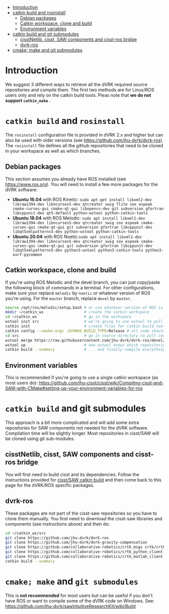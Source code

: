 <!--ts-->
   * [Introduction](#introduction)
   * [catkin build and rosinstall](#catkin-build-and-rosinstall)
      * [Debian packages](#debian-packages)
      * [Catkin workspace, clone and build](#catkin-workspace-clone-and-build)
      * [Environment variables](#environment-variables)
   * [catkin build and git submodules](#catkin-build-and-git-submodules)
      * [cisstNetlib, cisst, SAW components and cisst-ros bridge](#cisstnetlib-cisst-saw-components-and-cisst-ros-bridge)
      * [dvrk-ros](#dvrk-ros)
   * [cmake; make and git submodules](#cmake-make-and-git-submodules)

<!-- Added by: anton, at:  -->

<!--te-->

# Introduction

We suggest 3 different ways to retrieve all the dVRK required source repositories and compile them.  The first two methods are for Linux/ROS users only and rely on the catkin build tools.   Pleas note that **we do not support `catkin_make`** .

# `catkin build` and `rosinstall`

The `rosinstall` configuration file is provided in dVRK 2.x and higher but can also be used with older versions (see https://github.com/jhu-dvrk/dvrk-ros).  The `rosinstall` file defines all the github repositories that need to be cloned in your workspace as well as which branches.
 
## Debian packages

This section assumes you already have ROS installed (see https://www.ros.org).  You will need to install a few more packages for the dVRK software:
* **Ubuntu 16.04** with ROS Kinetic: `sudo apt-get install libxml2-dev libraw1394-dev libncurses5-dev qtcreator swig flite sox espeak cmake-curses-gui cmake-qt-gui libopencv-dev git subversion gfortran libcppunit-dev qt5-default python-wstool python-catkin-tools`
* **Ubuntu 18.04** with ROS Melodic: `sudo apt install libxml2-dev libraw1394-dev libncurses5-dev qtcreator swig sox espeak cmake-curses-gui cmake-qt-gui git subversion gfortran libcppunit-dev libqt5xmlpatterns5-dev python-wstool python-catkin-tools`
* **Ubuntu 20.04** with ROS Noetic:`sudo apt install libxml2-dev libraw1394-dev libncurses5-dev qtcreator swig sox espeak cmake-curses-gui cmake-qt-gui git subversion gfortran libcppunit-dev libqt5xmlpatterns5-dev python3-wstool python3-catkin-tools python3-osrf-pycommon`

## Catkin workspace, clone and build

If you're using ROS Melodic and the devel branch, you can just copy/paste the following block of commands in a terminal.   For other configurations, make sure your replace `melodic` by `noetic` or whatever version of ROS you're using.  For the `master` branch, replace `devel` by `master`.

```sh
source /opt/ros/melodic/setup.bash # or use whatever version of ROS is installed!
mkdir ~/catkin_ws                  # create the catkin workspace
cd ~/catkin_ws                     # go in the workspace
wstool init src                    # we're going to use wstool to pull all the code from github
catkin init                        # create files for catkin build tool
catkin config --cmake-args -DCMAKE_BUILD_TYPE=Release # all code should be compiled in release mode
cd src                             # go in source directory to pull code
wstool merge https://raw.githubusercontent.com/jhu-dvrk/dvrk-ros/devel/dvrk_ros.rosinstall # or replace devel by master
wstool up                          # now wstool knows which repositories to pull, let's get the code
catkin build --summary             # ... and finally compile everything
```

## Environment variables

This is recommended if you're going to use a single catkin workspace (as most users do): https://github.com/jhu-cisst/cisst/wiki/Compiling-cisst-and-SAW-with-CMake#setting-up-your-environment-variables-for-ros

# `catkin build` and git submodules

This approach is a bit more complicated and will add some extra repositories for SAW components not needed for the dVRK software.  Compilation time will be slightly longer.  Most repositories in cisst/SAW will be cloned using git sub-modules.

## cisstNetlib, cisst, SAW components and cisst-ros bridge

You will first need to build cisst and its dependencies.   Follow the instructions provided for [cisst/SAW catkin build](https://github.com/jhu-cisst/cisst/wiki/Compiling-cisst-and-SAW-with-CMake#13-building-using-catkin-build-tools-for-ros) and then come back to this page for the dVRK/ROS specific packages.

## dvrk-ros

These packages are not part of the cisst-saw repositories so you have to clone them manually.   You first need to download the cisst-saw libraries and components (see instructions above) and then do:

```bash
cd ~/catkin_ws/src
git clone https://github.com/jhu-dvrk/dvrk-ros
git clone https://github.com/jhu-dvrk/dvrk-gravity-compensation
git clone https://github.com/collaborative-robotics/crtk_msgs crtk/crtk_msgs
git clone https://github.com/collaborative-robotics/crtk_python_client crtk/crtk_python_client
git clone https://github.com/collaborative-robotics/crtk_matlab_client crtk/crtk_matlab_client
catkin build --summary
```

# `cmake; make` and `git submodules`

This is **not recommended** for most users but can be useful if you don't have ROS or want to compile some of the dVRK code on Windows.  See: https://github.com/jhu-dvrk/sawIntuitiveResearchKit/wiki/Build
